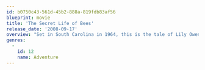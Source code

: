 ```yaml
---
id: b0750c43-561d-45b2-888a-819fdb83af56
blueprint: movie
title: 'The Secret Life of Bees'
release_date: '2008-09-17'
overview: "Set in South Carolina in 1964, this is the tale of Lily Owens a 14 year-old girl who is haunted by the memory of her late mother. To escape her lonely life and troubled relationship with her father, Lily flees with Rosaleen, her caregiver and only friend, to a South Carolina town that holds the secret to her mother's past."
genres:
  -
    id: 12
    name: Adventure
---
```

